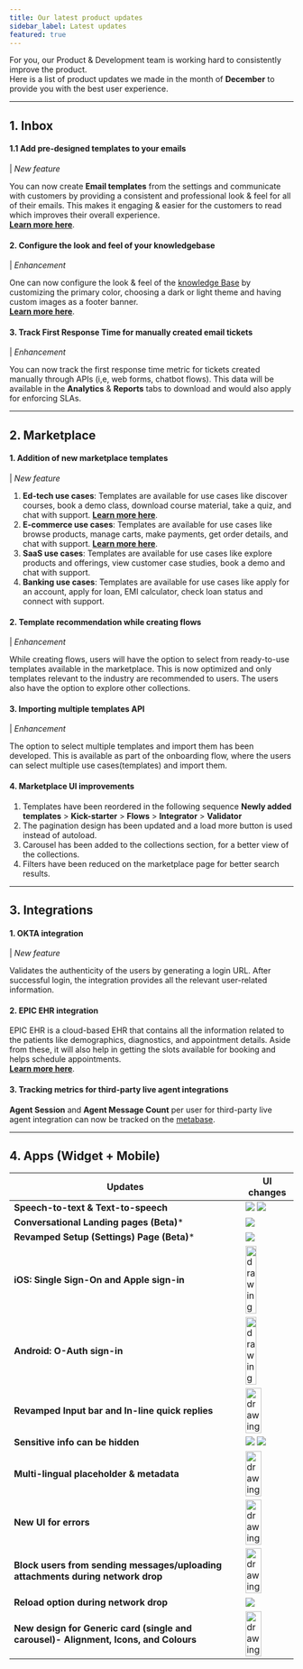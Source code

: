 ```yaml
---
title: Our latest product updates
sidebar_label: Latest updates
featured: true
---
```


For you, our Product & Development team is working hard to consistently improve the product.  
Here is a list of product updates we made in the month of **December** to provide you with the best user experience. 

----



## 1. **Inbox**

#### 1.1 Add pre-designed templates to your emails

| *New feature* 

You can now create **Email templates** from the settings and communicate with customers by providing a consistent and professional look & feel for all of their emails. This makes it engaging & easier for the customers to read which improves their overall experience.   
[**Learn more here**](https://docs.yellow.ai/docs/platform_concepts/inbox/inbox-settings/productivitytools/emailtempalte/).



#### 2. Configure the look and feel of your knowledgebase

| *Enhancement* 


One can now configure the look & feel of the [knowledge Base](https://docs.yellow.ai/docs/platform_concepts/inbox/knowledge-base/kboverview) by customizing the primary color, choosing a dark or light theme and having custom images as a footer banner.    
[**Learn more here**](https://docs.yellow.ai/docs/platform_concepts/inbox/inbox-settings/productivitytools/connecttosubdomain).


#### 3. Track First Response Time for manually created email tickets

| *Enhancement* 

You can now track the first response time metric for tickets created manually through APIs (i,e, web forms, chatbot flows). This data will be available in the **Analytics** & **Reports** tabs to download and would also apply for enforcing SLAs.

-------

## 2. **Marketplace**

#### 1. Addition of new marketplace templates 

| *New feature* 

1. **Ed-tech use cases**: Templates are available for use cases like discover courses, book a demo class, download course material, take a quiz, and chat with support. [**Learn more here**](https://docs.yellow.ai/docs/cookbooks/marketplace-templates/edtech-template).
2. **E-commerce use cases**: Templates are available for use cases like browse products, manage carts, make payments, get order details, and chat with support. [**Learn more here**](https://docs.yellow.ai/docs/cookbooks/marketplace-templates/ecommerce-template).
3. **SaaS use cases**: Templates are available for use cases like explore products and offerings, view customer case studies, book a demo and chat with support.
4. **Banking use cases**: Templates are available for use cases like apply for an account, apply for loan, EMI calculator, check loan status and connect with support.


#### 2. Template recommendation while creating flows

| *Enhancement* 


While creating flows, users will have the option to select from ready-to-use templates available in the marketplace. This is now optimized and only templates relevant to the industry are recommended to users. The users also have the option to explore other collections.

#### 3. Importing multiple templates API

| *Enhancement* 

The option to select multiple templates and import them has been developed. This is available as part of the onboarding flow, where the users can select multiple use cases(templates) and import them.

#### 4. Marketplace UI improvements

1. Templates have been reordered in the following sequence 
**Newly added templates** > **Kick-starter** > **Flows** > **Integrator** > **Validator**
2. The pagination design has been updated and a load more button is used instead of autoload.
3. Carousel has been added to the collections section, for a better view of the collections.
4. Filters have been reduced on the marketplace page for better search results.


------


## 3. **Integrations**

#### 1. OKTA integration

| *New feature* 

Validates the authenticity of the users by generating a login URL. After successful login, the integration provides all the relevant user-related information.

#### 2. EPIC EHR integration

EPIC EHR is a cloud-based EHR that contains all the information related to the patients like demographics, diagnostics, and appointment details. Aside from these, it will also help in getting the slots available for booking and helps schedule appointments.    
[**Learn more here**](https://docs.yellow.ai/docs/platform_concepts/appConfiguration/epic-fhir).


#### 3. Tracking metrics for third-party live agent integrations

**Agent Session** and **Agent Message Count** per user for third-party live agent integration can now be tracked on the [metabase](https://overview.yellowmessenger.com/metabase/).

-----



## 4. **Apps (Widget + Mobile)**




| Updates | UI changes|
| -------- | -------- |
|**Speech-to-text & Text-to-speech**|![](https://i.imgur.com/5cnEmlf.png) ![](https://i.imgur.com/I2W43Bx.png)|
|**Conversational Landing pages (Beta)***|![](https://i.imgur.com/E8Eui7o.png)|
|**Revamped Setup (Settings) Page (Beta)***|![](https://i.imgur.com/dxBvNR4.png)|
|**iOS: Single Sign-On and Apple sign-in**|<img src="https://i.imgur.com/wJWwfa4.png"  alt="drawing" width="50%"/>|
|**Android: O-Auth sign-in**|<img src="https://i.imgur.com/SSM0kgA.png"  alt="drawing" width="50%"/>|
|**Revamped Input bar and In-line quick replies**|<img src="https://i.imgur.com/wq7mCAq.png"  alt="drawing" width="60%"/>|
|**Sensitive info can be hidden**|![](https://i.imgur.com/GSnufy4.png) ![](https://i.imgur.com/ryxrKl8.png)|
|**Multi-lingual placeholder & metadata**|<img src="https://i.imgur.com/AoNK1Bs.png"  alt="drawing" width="60%"/>|
|**New UI for errors**|<img src="https://i.imgur.com/bekS7Om.png"  alt="drawing" width="60%"/>|
|**Block users from sending messages/uploading attachments during network drop**|<img src="https://i.imgur.com/oe0zR0w.png"  alt="drawing" width="60%"/>|
|**Reload option during network drop**|![](https://i.imgur.com/eN0KSuE.png)|
|**New design for Generic card (single and carousel)- Alignment, Icons, and Colours**|<img src="https://i.imgur.com/5BjT5Wn.png"  alt="drawing" width="60%"/>|



